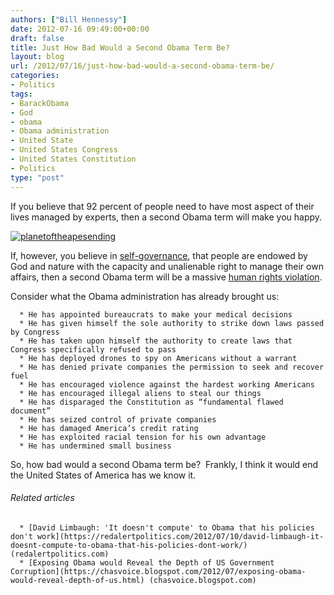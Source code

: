 ```yaml
---
authors: ["Bill Hennessy"]
date: 2012-07-16 09:49:00+00:00
draft: false
title: Just How Bad Would a Second Obama Term Be?
layout: blog
url: /2012/07/16/just-how-bad-would-a-second-obama-term-be/
categories:
- Politics
tags:
- BarackObama
- God
- obama
- Obama administration
- United State
- United States Congress
- United States Constitution
- Politics
type: "post"
---
```


If you believe that 92 percent of people need to have most aspect of their lives managed by experts, then a second Obama term will make you happy.

[![planetoftheapesending](https://ludicrite.files.wordpress.com/2012/07/planetoftheapesending_thumb.jpg)
](https://ludicrite.files.wordpress.com/2012/07/planetoftheapesending.jpg)

If, however, you believe in [self-governance](https://en.wikipedia.org/wiki/Self-governance), that people are endowed by God and nature with the capacity and unalienable right to manage their own affairs, then a second Obama term will be a massive [human rights violation](https://en.wikipedia.org/wiki/Human_rights).

Consider what the Obama administration has already brought us:



	  * He has appointed bureaucrats to make your medical decisions
	  * He has given himself the sole authority to strike down laws passed by Congress
	  * He has taken upon himself the authority to create laws that Congress specifically refused to pass
	  * He has deployed drones to spy on Americans without a warrant
	  * He has denied private companies the permission to seek and recover fuel
	  * He has encouraged violence against the hardest working Americans
	  * He has encouraged illegal aliens to steal our things
	  * He has disparaged the Constitution as “fundamental flawed document”
	  * He has seized control of private companies
	  * He has damaged America’s credit rating
	  * He has exploited racial tension for his own advantage
	  * He has undermined small business

So, how bad would a second Obama term be?  Frankly, I think it would end the United States of America has we know it.


###### Related articles





	  * [David Limbaugh: 'It doesn't compute' to Obama that his policies don't work](https://redalertpolitics.com/2012/07/10/david-limbaugh-it-doesnt-compute-to-obama-that-his-policies-dont-work/) (redalertpolitics.com)
	  * [Exposing Obama would Reveal the Depth of US Government Corruption](https://chasvoice.blogspot.com/2012/07/exposing-obama-would-reveal-depth-of-us.html) (chasvoice.blogspot.com)

